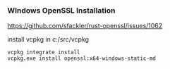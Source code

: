 ### WIndows OpenSSL Installation
https://github.com/sfackler/rust-openssl/issues/1062

install vcpkg in c:/src/vcpkg

```
vcpkg integrate install
vcpkg.exe install openssl:x64-windows-static-md
```